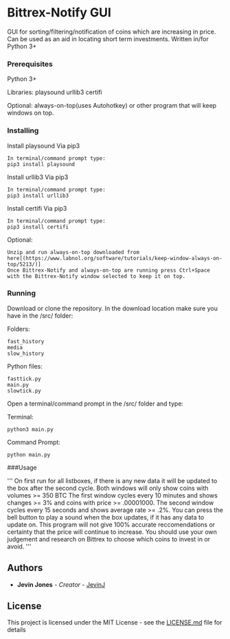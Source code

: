 # Bittrex-Notify GUI

GUI for sorting/filtering/notification of coins which are increasing in price. Can be used as an aid in locating short term investments. Written in/for Python 3+

### Prerequisites

Python 3+

Libraries:
playsound
urllib3
certifi

Optional:
always-on-top(uses Autohotkey) or other program that will keep windows on top.

### Installing

Install playsound Via pip3
```
In terminal/command prompt type:
pip3 install playsound
```

Install urllib3 Via pip3
```
In terminal/command prompt type:
pip3 install urllib3
```

Install certifi Via pip3
```
In terminal/command prompt type:
pip3 install certifi
```

Optional:
```
Unzip and run always-on-top downloaded from here[(https://www.labnol.org/software/tutorials/keep-window-always-on-top/5213/)]
Once Bittrex-Notify and always-on-top are running press Ctrl+Space with the Bittrex-Notify window selected to keep it on top.
```

### Running

Download or clone the repository.
In the download location make sure you have in the /src/ folder:

Folders:
```
fast_history
media
slow_history
```

Python files:
```
fasttick.py
main.py
slowtick.py
```
Open a terminal/command prompt in the /src/ folder and type:

Terminal:
```
python3 main.py
```

Command Prompt:
```
python main.py
```

###Usage

'''
On first run for all listboxes, if there is any new data it will be updated to the box after the second cycle.
Both windows will only show coins with volumes >= 350 BTC
The first window cycles every 10 minutes and shows changes >= 3% and coins with price >= .00001000.
The second window cycles every 15 seconds and shows average rate >= .2%.
You can press the bell button to play a sound when the box updates, if it has any data to update on.
This program will not give 100% accurate reccomendations or certainty that the price will continue to increase. You should use your own judgement and research on Bittrex to choose which coins to invest in or avoid.
'''

## Authors

* **Jevin Jones** - *Creator* - [JevinJ](https://github.com/JevinJ)

## License

This project is licensed under the MIT License - see the [LICENSE.md](LICENSE.md) file for details
